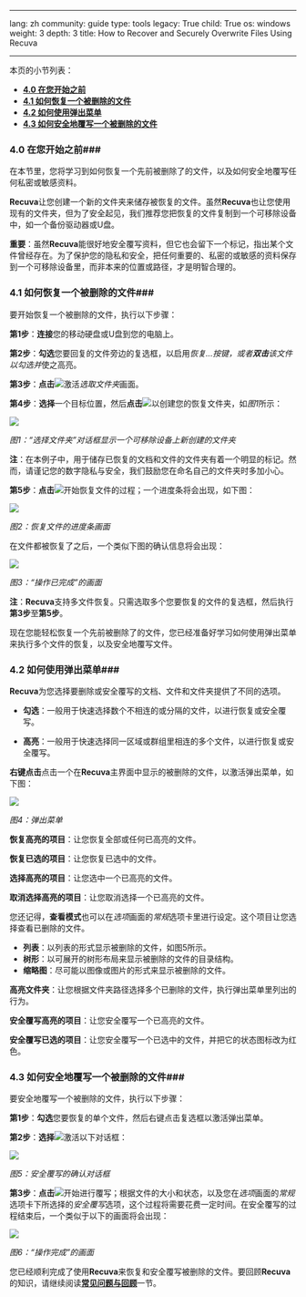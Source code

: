 

---

lang: zh
community: guide
type: tools
legacy: True
child: True
os: windows
weight: 3
depth: 3
title: How to Recover and Securely Overwrite Files Using Recuva

---

本页的小节列表：

- [**4.0 在您开始之前**](#4.0)
- [**4.1 如何恢复一个被删除的文件**](#4.1)
- [**4.2 如何使用弹出菜单**](#4.2)
- [**4.3 如何安全地覆写一个被删除的文件**](#4.3)

<a name="4.0"></a>
### 4.0 在您开始之前###

在本节里，您将学习到如何恢复一个先前被删除了的文件，以及如何安全地覆写任何私密或敏感资料。

**Recuva**让您创建一个新的文件夹来储存被恢复的文件。虽然**Recuva**也让您使用现有的文件夹，但为了安全起见，我们推荐您把恢复的文件复制到一个可移除设备中，如一个备份驱动器或U盘。

**重要**：虽然**Recuva**能很好地安全覆写资料，但它也会留下一个标记，指出某个文件曾经存在。为了保护您的隐私和安全，把任何重要的、私密的或敏感的资料保存到一个可移除设备里，而非本来的位置或路径，才是明智合理的。

<a name="4.1"></a>
### 4.1 如何恢复一个被删除的文件###

要开始恢复一个被删除的文件，执行以下步骤：

**第1步**：**连接**您的移动硬盘或U盘到您的电脑上。

**第2步**：**勾选**您要回复的文件旁边的复选框，以启用*恢复...*按键，或者**双击**该文件以勾选*并*使之高亮。

**第3步**：**点击**![](/sbox/screen/recuva-zh/25.png)激活*选取文件夹*画面。

**第4步**：**选择**一个目标位置，然后**点击**![](/sbox/screen/recuva-zh/27.png)以创建您的恢复文件夹，如*图1*所示：

![](/sbox/screen/recuva-zh/26.png)

*图1：“选择文件夹”对话框显示一个可移除设备上新创建的文件夹*

**注**：在本例子中，用于储存已恢复的文档和文件的文件夹有着一个明显的标记。然而，请谨记您的数字隐私与安全，我们鼓励您在命名自己的文件夹时多加小心。

**第5步**：**点击**![](/sbox/screen/recuva-zh/30.png)开始恢复文件的过程；一个进度条将会出现，如下图：

![](/sbox/screen/recuva-zh/31.png)

*图2：恢复文件的进度条画面*

在文件都被恢复了之后，一个类似下图的确认信息将会出现：

![](/sbox/screen/recuva-zh/32.png)

*图3：“操作已完成”的画面*

**注**：**Recuva**支持多文件恢复。只需选取多个您要恢复的文件的复选框，然后执行**第3步**至**第5步**。

现在您能轻松恢复一个先前被删除了的文件，您已经准备好学习如何使用弹出菜单来执行多个文件的恢复，以及安全地覆写文件。

<a name="4.2"></a>
### 4.2 如何使用弹出菜单###

**Recuva**为您选择要删除或安全覆写的文档、文件和文件夹提供了不同的选项。

- **勾选**：一般用于快速选择数个不相连的或分隔的文件，以进行恢复或安全覆写。

- **高亮**：一般用于快速选择同一区域或群组里相连的多个文件，以进行恢复或安全覆写。

**右键点击**点击一个在**Recuva**主界面中显示的被删除的文件，以激活弹出菜单，如下图：

![](/sbox/screen/recuva-zh/34.png)

*图4：弹出菜单*

**恢复高亮的项目**：让您恢复全部或任何已高亮的文件。

**恢复已选的项目**：让您恢复已选中的文件。

**选择高亮的项目**：让您选中一个已高亮的文件。

**取消选择高亮的项目**：让您取消选择一个已高亮的文件。

您还记得，**查看模式**也可以在*选项*画面的*常规*选项卡里进行设定。这个项目让您选择查看已删除的文件。

- **列表**：以列表的形式显示被删除的文件，如图5所示。
- **树形**：以可展开的树形布局来显示被删除的文件的目录结构。
- **缩略图**：尽可能以图像或图片的形式来显示被删除的文件。

**高亮文件夹**：让您根据文件夹路径选择多个已删除的文件，执行弹出菜单里列出的行为。

**安全覆写高亮的项目**：让您安全覆写一个已高亮的文件。

**安全覆写已选的项目**：让您安全覆写一个已选中的文件，并把它的状态图标改为红色。

<a name="4.3"></a>
### 4.3 如何安全地覆写一个被删除的文件###

要安全地覆写一个被删除的文件，执行以下步骤：

**第1步**：**勾选**您要恢复的单个文件，然后右键点击复选框以激活弹出菜单。

**第2步**：**选择**![](/sbox/screen/recuva-zh/35.png)激活以下对话框：

![](/sbox/screen/recuva-zh/36.png)

*图5：安全覆写的确认对话框* 

**第3步**：**点击**![](/sbox/screen/recuva-zh/37.png)开始进行覆写；根据文件的大小和状态，以及您在*选项*画面的*常规*选项卡下所选择的*安全覆写*选项，这个过程将需要花费一定时间。在安全覆写的过程结束后，一个类似于以下的画面将会出现：

![](/sbox/screen/recuva-zh/38.png)

*图6：“操作完成”的画面*

您已经顺利完成了使用**Recuva**来恢复和安全覆写被删除的文件。要回顾**Recuva**的知识，请继续阅读[**常见问题与回顾**](/zh/recuva_faq)一节。

